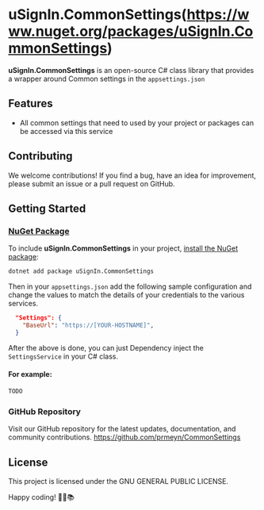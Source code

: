 ﻿# uSignIn.CommonSettings(https://www.nuget.org/packages/uSignIn.CommonSettings)

**uSignIn.CommonSettings** is an open-source C# class library that provides a wrapper around Common settings in the `appsettings.json`

## Features

- All common settings that need to used by your project or packages can be accessed via this service


## Contributing

We welcome contributions! If you find a bug, have an idea for improvement, please submit an issue or a pull request on GitHub.

## Getting Started

### [NuGet Package](https://www.nuget.org/packages/uSignIn.CommonSettings)

To include **uSignIn.CommonSettings** in your project, [install the NuGet package](https://www.nuget.org/packages/uSignIn.CommonSettings):

```bash
dotnet add package uSignIn.CommonSettings
```
Then in your `appsettings.json` add the following sample configuration and change the values to match the details of your credentials to the various services.
```json
  "Settings": {
    "BaseUrl": "https://[YOUR-HOSTNAME]",
  }
  ```

After the above is done, you can just Dependency inject the `SettingsService` in your C# class.

#### For example:



```csharp
TODO

```

### GitHub Repository
Visit our GitHub repository for the latest updates, documentation, and community contributions.
https://github.com/prmeyn/CommonSettings


## License

This project is licensed under the GNU GENERAL PUBLIC LICENSE.

Happy coding! 🚀🌐📚



